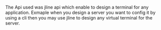 The Api used was jline api which enable to design a terminal for any application.
Exmaple when you design a server you want to config it by using a cli then you may use jline to design any virtual terminal for the server.
